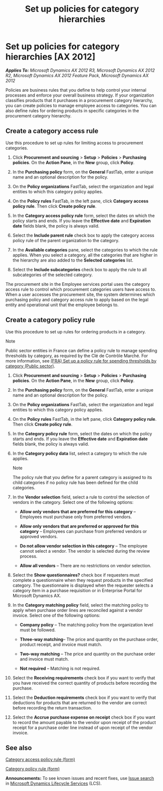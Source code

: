 ﻿---
title: Set up policies for category hierarchies
TOCTitle: Set up policies for category hierarchies
ms:assetid: 2afa5f99-c3fe-435a-a9fe-99f78f1f2612
ms:mtpsurl: https://technet.microsoft.com/en-us/library/Hh208504(v=AX.60)
ms:contentKeyID: 36056242
ms.date: 04/18/2014
mtps_version: v=AX.60
f1_keywords:
- policies
- category
- categories
- policy
- category hierarchy
- category hierarchies
- category hierarchy policy
- policies for category hierarchies
---

# Set up policies for category hierarchies [AX 2012]


_**Applies To:** Microsoft Dynamics AX 2012 R3, Microsoft Dynamics AX 2012 R2, Microsoft Dynamics AX 2012 Feature Pack, Microsoft Dynamics AX 2012_

Policies are business rules that you define to help control your internal processes and enforce your overall business strategy. If your organization classifies products that it purchases in a procurement category hierarchy, you can create policies to manage employee access to categories. You can also define rules for ordering products in specific categories in the procurement category hierarchy.

## Create a category access rule

Use this procedure to set up rules for limiting access to procurement categories.

1.  Click **Procurement and sourcing** \> **Setup** \> **Policies** \> **Purchasing policies**. On the **Action Pane**, in the **New** group, click **Policy**.

2.  In the **Purchasing policy** form, on the **General** FastTab, enter a unique name and an optional description for the policy.

3.  On the **Policy organizations** FastTab, select the organization and legal entities to which this category policy applies.

4.  On the **Policy rules** FastTab, in the left pane, click **Category access policy rule**. Then click **Create policy rule**.

5.  In the **Category access policy rule** form, select the dates on which the policy starts and ends. If you leave the **Effective date** and **Expiration date** fields blank, the policy is always valid.

6.  Select the **Include parent rule** check box to apply the category access policy rule of the parent organization to the category.

7.  In the **Available categories** pane, select the categories to which the rule applies. When you select a category, all the categories that are higher in the hierarchy are also added to the **Selected categories** list.

8.  Select the **Include subcategories** check box to apply the rule to all subcategories of the selected category.

The procurement site in the Employee services portal uses the category access rule to control which procurement categories users have access to. When a user accesses the procurement site, the system determines which purchasing policy and category access rule to apply based on the legal entity and operational unit that the employee belongs to.

## Create a category policy rule

Use this procedure to set up rules for ordering products in a category.


> [!NOTE]
> <P>Public sector entities in France can define a policy rule to manage spending thresholds by category, as required by the Clé de Contrôle Marché. For more information, see <A href="fra-set-up-a-policy-rule-for-spending-thresholds-by-category-public-sector.md">(FRA) Set up a policy rule for spending thresholds by category (Public sector)</A>.</P>



1.  Click **Procurement and sourcing** \> **Setup** \> **Policies** \> **Purchasing policies**. On the **Action Pane**, in the **New** group, click **Policy**.

2.  In the **Purchasing policy** form, on the **General** FastTab, enter a unique name and an optional description for the policy.

3.  On the **Policy organizations** FastTab, select the organization and legal entities to which this category policy applies.

4.  On the **Policy rules** FastTab, in the left pane, click **Category policy rule**. Then click **Create policy rule**.

5.  In the **Category policy rule** form, select the dates on which the policy starts and ends. If you leave the **Effective date** and **Expiration date** fields blank, the policy is always valid.

6.  In the **Category policy data** list, select a category to which the rule applies.
    

    > [!NOTE]
    > <P>The policy rule that you define for a parent category is assigned to its child categories if no policy rule has been defined for the child categories.</P>



7.  In the **Vendor selection** field, select a rule to control the selection of vendors in the category. Select one of the following options:
    
      - **Allow only vendors that are preferred for this category** – Employees must purchase only from preferred vendors.
    
      - **Allow only vendors that are preferred or approved for this category** – Employees can purchase from preferred vendors or approved vendors.
    
      - **Do not allow vendor selection in this category** – The employee cannot select a vendor. The vendor is selected during the review process.
    
      - **Allow all vendors** – There are no restrictions on vendor selection.

8.  Select the **Show questionnaires?** check box if requesters must complete a questionnaire when they request products in the specified category. The questionnaire is displayed when the requester selects a category item in a purchase requisition or in Enterprise Portal for Microsoft Dynamics AX.

9.  In the **Category matching policy** field, select the matching policy to apply when purchase order lines are reconciled against a vendor invoice. Select one of the following options:
    
      - **Company policy** – The matching policy from the organization level must be followed.
    
      - **Three-way matching**– The price and quantity on the purchase order, product receipt, and invoice must match.
    
      - **Two-way matching** – The price and quantity on the purchase order and invoice must match.
    
      - **Not required** – Matching is not required.

10. Select the **Receiving requirements** check box if you want to verify that you have received the correct quantity of products before recording the purchase.

11. Select the **Deduction requirements** check box if you want to verify that deductions for products that are returned to the vendor are correct before recording the return transaction.

12. Select the **Accrue purchase expense on receipt** check box if you want to record the amount payable to the vendor upon receipt of the product receipt for a purchase order line instead of upon receipt of the vendor invoice.

## See also

[Category access policy rule (form)](https://technet.microsoft.com/en-us/library/hh227513\(v=ax.60\))

[Category policy rule (form)](https://technet.microsoft.com/en-us/library/hh209240\(v=ax.60\))

  
**Announcements:** To see known issues and recent fixes, use [Issue search](http://go.microsoft.com/fwlink/?linkid=389258) in [Microsoft Dynamics Lifecycle Services](http://go.microsoft.com/fwlink/?linkid=306505) (LCS).

